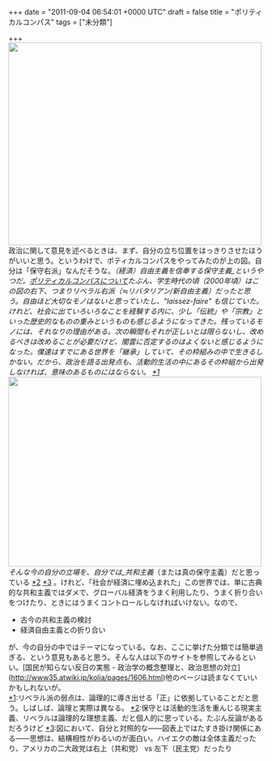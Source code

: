 
+++
date = "2011-09-04 06:54:01 +0000 UTC"
draft = false
title = "ポリティカルコンパス"
tags = ["未分類"]

+++
<a href="http://blog.daruyanagi.net/archives/181/sshot-26" rel="attachment wp-att-182"><img src="http://blog.daruyanagi.net/wp-content/uploads/2011/09/sshot-26.png" alt="" title="sshot-26" width="500" height="400" class="alignnone size-full wp-image-182"/></a>政治に関して意見を述べるときは、まず、自分の立ち位置をはっきりさせたほうがいいと思う。というわけで、ポティカルコンパスをやってみたのが上の図。自分は「保守右派」なんだそうな。_（経済）自由主義を信奉する保守主義_というやつだ。<a href="http://sakidatsumono.ifdef.jp/political-compass.html">ポリティカルコンパスについて</a>たぶん、学生時代の頃（2000年頃）はこの図の右下、つまりリベラル右派（≒リバタリアン/新自由主義）だったと思う。自由ほど大切なモノはないと思っていたし、"laissez-faire" も信じていた。けれど、社会に出ていろいろなことを経験する内に、少し「伝統」や「宗教」といった歴史的なものの重みというものも感じるようになってきた。残っているモノには、それなりの理由がある。次の瞬間もそれが正しいとは限らないし、改めるべきは改めることが必要だけど、闇雲に否定するのはよくないと感じるようになった。僕達はすでにある世界を「継承」していて、その枠組みの中で生きるしかない。だから、政治を語る出発点も、活動的生活の中にあるその枠組から出発しなければ、意味のあるものにはならない。 <a href="#f1" name="fn1" title="リベラル派の弱点は、論理的に導き出せる「正」に依拠していることだと思う。しばしば、論理と実際は異なる。">*1</a><a href="http://blog.daruyanagi.net/archives/181/%e5%86%99%e7%9c%9f" rel="attachment wp-att-183"><img src="http://blog.daruyanagi.net/wp-content/uploads/2011/09/37e3808047553cedb34daa9b1d7ab2a3-500x375.jpg" alt="" title="写真" width="500" height="375" class="alignnone size-medium wp-image-183"/></a>そんな今の自分の立場を、自分では_共和主義_（または真の保守主義）だと思っている <a href="#f2" name="fn2" title="保守とは活動的生活を重んじる現実主義、リベラルは論理的な理想主義、だと個人的に思っている。たぶん反論があるだろうけど">*2</a> <a href="#f3" name="fn3" title="図において、自分と対照的な――図表上ではたすき掛け関係にある――思想は、結構相性がわるいのが面白い。ハイエクの敵は全体主義だったり、アメリカの二大政党は右上（共和党） vs 左下（民主党）だったり">*3</a> 。けれど、「社会が経済に埋め込まれた」この世界では、単に古典的な共和主義ではダメで、グローバル経済をうまく利用したり、うまく折り合いをつけたり、ときにはうまくコントロールしなければいけない。なので、

<ul>
<li>古今の共和主義の検討</li>
<li>経済自由主義との折り合い</li>
</ul>が、今の自分の中ではテーマになっている。なお、ここに挙げた分類では簡単過ぎる、という意見もあると思う。そんな人は以下のサイトを参照してみるといい。[国民が知らない反日の実態 - 政治学の概念整理と、政治思想の対立](<a href="http://www35.atwiki.jp/kolia/pages/1606.html">http://www35.atwiki.jp/kolia/pages/1606.html</a>)他のページは読まなくていいかもしれないが。
<div class="footnote">
<a href="#fn1" name="f1" class="footnote-number">*1</a><span class="footnote-delimiter">:</span><span class="footnote-text">リベラル派の弱点は、論理的に導き出せる「正」に依拠していることだと思う。しばしば、論理と実際は異なる。</span>
<a href="#fn2" name="f2" class="footnote-number">*2</a><span class="footnote-delimiter">:</span><span class="footnote-text">保守とは活動的生活を重んじる現実主義、リベラルは論理的な理想主義、だと個人的に思っている。たぶん反論があるだろうけど</span>
<a href="#fn3" name="f3" class="footnote-number">*3</a><span class="footnote-delimiter">:</span><span class="footnote-text">図において、自分と対照的な――図表上ではたすき掛け関係にある――思想は、結構相性がわるいのが面白い。ハイエクの敵は全体主義だったり、アメリカの二大政党は右上（共和党） vs 左下（民主党）だったり</span>
</div>

